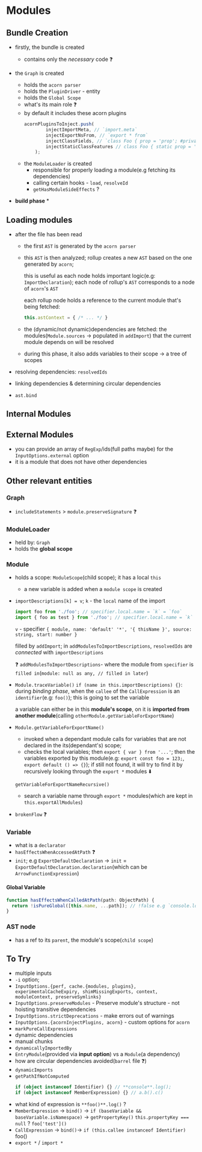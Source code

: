 # Modules

## Bundle Creation

* firstly, the bundle is created
  * contains only the _necessary_ code ❓

* the `Graph` is created
  * holds the `acorn parser`
  * holds the `PluginDriver` - entity
  * holds the `Global Scope`
  * what's its main role ❓
  * by default it includes these acorn plugins
    ```ts
    acornPluginsToInject.push(
			injectImportMeta, // `import.meta`
			injectExportNsFrom, // `export * from`
			injectClassFields, // `class Foo { prop = 'prop'; #privateProp = 'privateProp' }`
			injectStaticClassFeatures // class Foo { static prop = '123' }
		);
    ```
  * the `ModuleLoader` is created
    * responsible for properly loading a module(e.g fetching its dependencies)
    * calling certain hooks - `load`, `resolveId`
    * `getHasModuleSideEffects` ? 
  
* **build phase**
  * 

## Loading modules

* after the file has been read
  * the first `AST` is generated by the `acorn parser`
  * this `AST` is then analyzed; rollup creates a new `AST` based on the one generated by `acorn`;
   
    this is useful as each node holds important logic(e.g: `ImportDeclaration`);
    each node of rollup's `AST` corresponds to a node of `acorn`'s `AST`

    each rollup node holds a reference to the current module that's being fetched:
    ```ts
    this.astContext = { /* ... */ }
    ```
  * the (dynamic/not dynamic)dependencies are fetched: the modules(`Module.sources` -> populated in `addImport`) that the current module depends on will be resolved
  * during this phase, it also adds variables to their scope -> a tree of scopes

* resolving dependencies: `resolvedIds`
* linking dependencies & determining circular dependencies
* `ast.bind`



## Internal Modules

## External Modules

* you can provide an array of `RegExp`/ids(full paths maybe) for the `InputOptions.external` option
* it is a module that does not have other dependencies 

## Other relevant entities

### Graph

* `includeStatements` > `module.preserveSignature` ❓

### ModuleLoader

* held by: `Graph`
* holds the **global scope**

### Module

* holds a scope: `ModuleScope`(child scope); it has a local `this`
  * a new variable is added when a `module scope` is created

* `importDescriptions[k] = v`; 
  `k` - the `local` name of the import
    ```ts
    import foo from './foo'; // specifier.local.name = `k` = `foo`
    import { foo as test } from './foo'; // specifier.local.name = `k` = `test`; specifier.local.imported = 'foo'
    ```
  `v` - specifier `{ module, name: 'default' '*', '{ thisName }', source: string, start: number }`
  
  filled by `addImport`; in `addModulesToImportDescriptions`, `resolvedIds` are _connected_ with `importDescriptions`

  ❓ `addModulesToImportDescriptions`- where the module from `specifier` is `filled in`(`module: null as any, // filled in later`)

* `Module.traceVariable()`
  `if (name in this.importDescriptions) {}`: during _binding phase_, when the `callee` of the `CallExpression` is an `identifier`(e.g: `foo()`); this is going to set the variable

  a variable can either be in this **module's scope**, on it is **imported from another module**(calling `otherModule.getVariableForExportName`)

* `Module.getVariableForExportName()`
  * invoked when a dependant module calls for variables that are not declared in the its(dependant's) scope;
  * checks the local variables; then `export { var } from '...'`; then the variables exported by this module(e.g: `export const foo = 123;`, `export default () => {}`); if still not found, it will try to find it by recursively looking through the `export *` modules ⬇️

  `getVariableForExportNameRecursive()`
    * search a variable name through `export *` modules(which are kept in `this.exportAllModules`)

* `brokenFlow` ❓

### Variable

* what is a `declarator`
* `hasEffectsWhenAccessedAtPath` ❓
* `init`; e.g `ExportDefaultDeclaration` -> `init` = `ExportDefaultDeclaration.declaration`(which can be `ArrowFunctionExpression`)

#### Global Variable

```ts
function hasEffectsWhenCalledAtPath(path: ObjectPath) {
  return !isPureGlobal([this.name, ...path]); // !false e.g `console.log`; `log` is not `pure`
} 
```

### AST node

* has a ref to its `parent`, the module's scope(`child scope`)

## To Try

* multiple inputs
* `-i` option; 
* `InputOptions.{perf, cache.{modules, plugins}, experimentalCacheExpiry, shimMissingExports, context, moduleContext, preserveSymlinks}`
* `InputOptions.preserveModules` -  Preserve module's structure - not hoisting transitive dependencies
* `InputOptions.strictDeprecations` - make errors out of warnings
* `InputOptions.{acornInjectPlugins, acorn}` - custom options for `acorn`
* `markPureCallExpressions`
* dynamic dependencies
* manual chunks
* `dynamicallyImportedBy`
* `EntryModule`(provided via **input option**) vs a `Module`(a dependency)
* how are circular dependencies avoided(`barrel` file ❓)
* `dynamicImports`
* `getPathIfNotComputed`
  ```ts
  if (object instanceof Identifier) {} // **console**.log();
  if (object instanceof MemberExpression) {} // a.b().c()
  ``` 
* what kind of expression is `**foo()**.log()` ?
* `MemberExpression` -> `bind()` -> `if (baseVariable && baseVariable.isNamespace)`
  -> `getPropertyKey()` `this.propertyKey === null` ? `foo['test']()`
* `CallExpression` -> `bind()`-> `if (this.callee instanceof Identifier)` foo()
* `export *` / `import *`
